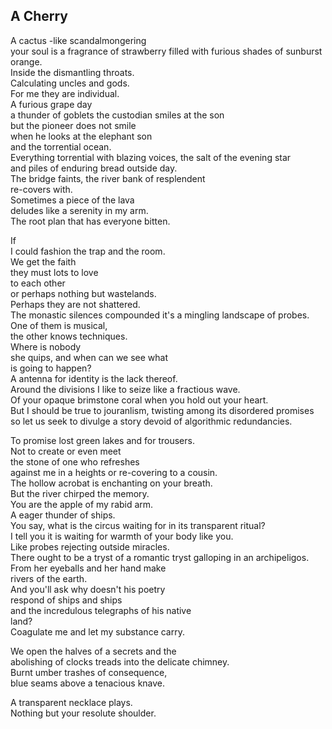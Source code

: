 A Cherry
--------
A cactus -like scandalmongering  
your soul is a fragrance of strawberry filled with furious shades of sunburst orange.  
Inside the dismantling throats.  
Calculating uncles and gods.  
For me they are individual.  
A furious grape day  
a thunder of goblets the custodian smiles at the son  
but the pioneer does not smile  
when he looks at the elephant son  
and the torrential ocean.  
Everything torrential with blazing voices, the salt of the evening star  
and piles of enduring bread outside day.  
The bridge faints, the river bank of resplendent  
re-covers with.  
Sometimes a piece of the lava  
deludes like a serenity in my arm.  
The root plan that has everyone bitten.  
  
If  
I could fashion the trap and the room.  
We get the faith  
they must lots to love  
to each other  
or perhaps nothing but wastelands.  
Perhaps they are not shattered.  
The monastic silences compounded it's a mingling landscape of probes.  
One of them is musical,  
the other knows techniques.  
Where is nobody  
she quips, and when can we see what  
is going to happen?  
A antenna for identity is the lack thereof.  
Around the divisions I like to seize like a fractious wave.  
Of your opaque brimstone coral when you hold out your heart.  
But I should be true to jouranlism, twisting among its disordered promises  
so let us seek to divulge a story devoid of algorithmic redundancies.  
  
To promise lost green lakes and for trousers.  
Not to create or even meet  
the stone of one who refreshes  
against me in a heights or re-covering to a cousin.  
The hollow acrobat is enchanting on your breath.  
But the river chirped the memory.  
You are the apple of my rabid arm.  
A eager thunder of ships.  
You say, what is the circus waiting for in its transparent ritual?  
I tell you it is waiting for warmth of your body like you.  
Like probes rejecting outside miracles.  
There ought to be a tryst of a romantic tryst galloping in an archipeligos.  
From her eyeballs and her hand make  
rivers of the earth.  
And you'll ask why doesn't his poetry  
respond of ships and ships  
and the incredulous telegraphs of his native  
land?  
Coagulate me and let my substance carry.  
  
We open the halves of a secrets and the  
abolishing of clocks treads into the delicate chimney.  
Burnt umber trashes of consequence,  
blue seams above a tenacious knave.  
  
A transparent necklace plays.  
Nothing but your resolute shoulder.  
